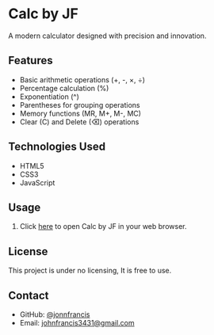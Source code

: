 # Calc by JF

A modern calculator designed with precision and innovation.

## Features

- Basic arithmetic operations (+, -, ×, ÷)
- Percentage calculation (%)
- Exponentiation (^)
- Parentheses for grouping operations
- Memory functions (MR, M+, M-, MC)
- Clear (C) and Delete (⌫) operations

## Technologies Used

- HTML5
- CSS3
- JavaScript

## Usage

1. Click [here](https://jonnfrancis.github.io/Calculator) to open Calc by JF in your web browser.

## License

This project is under no licensing, It is free to use.

## Contact

- GitHub: [@jonnfrancis](https://github.com/jonnfrancis)
- Email: [johnfrancis3431@gmail.com](mailto:johnfrancis3431@gmail.com)

